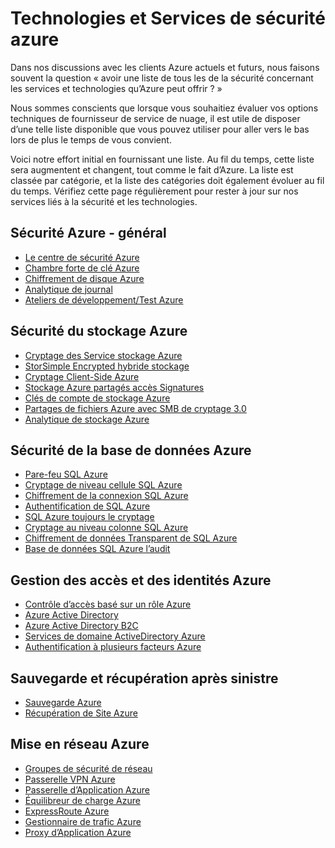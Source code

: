<properties
   pageTitle="Technologies et Services de sécurité Azure | Microsoft Azure"
   description="L’article fournit une liste de curated des technologies et des services de sécurité d’Azure."
   services="security"
   documentationCenter="na"
   authors="TomShinder"
   manager="StevenPo"
   editor="TomSh"/>

<tags
   ms.service="security"
   ms.devlang="na"
   ms.topic="article"
   ms.tgt_pltfrm="na"
   ms.workload="na"
   ms.date="08/09/2016"
   ms.author="yurid"/>

# <a name="azure-security-services-and-technologies"></a>Technologies et Services de sécurité azure

Dans nos discussions avec les clients Azure actuels et futurs, nous faisons souvent la question « avoir une liste de tous les de la sécurité concernant les services et technologies qu’Azure peut offrir ? »
 
Nous sommes conscients que lorsque vous souhaitiez évaluer vos options techniques de fournisseur de service de nuage, il est utile de disposer d’une telle liste disponible que vous pouvez utiliser pour aller vers le bas lors de plus le temps de vous convient.

Voici notre effort initial en fournissant une liste. Au fil du temps, cette liste sera augmentent et changent, tout comme le fait d’Azure. La liste est classée par catégorie, et la liste des catégories doit également évoluer au fil du temps. Vérifiez cette page régulièrement pour rester à jour sur nos services liés à la sécurité et les technologies. 

## <a name="azure-security---general"></a>Sécurité Azure - général
- [Le centre de sécurité Azure](https://azure.microsoft.com/documentation/services/security-center/)
- [Chambre forte de clé Azure](https://azure.microsoft.com/documentation/services/key-vault/)
- [Chiffrement de disque Azure](azure-security-disk-encryption.md)
- [Analytique de journal](../log-analytics/log-analytics-overview.md)
- [Ateliers de développement/Test Azure](https://azure.microsoft.com/documentation/services/devtest-lab/)

## <a name="azure-storage-security"></a>Sécurité du stockage Azure
- [Cryptage des Service stockage Azure](../storage/storage-service-encryption.md)
- [StorSimple Encrypted hybride stockage](https://azure.microsoft.com/documentation/services/storsimple/)
- [Cryptage Client-Side Azure](../storage/storage-client-side-encryption.md)
- [Stockage Azure partagés accès Signatures](../storage/storage-dotnet-shared-access-signature-part-1.md)
- [Clés de compte de stockage Azure](../storage/storage-create-storage-account.md)
- [Partages de fichiers Azure avec SMB de cryptage 3.0](../storage/storage-dotnet-how-to-use-files.md)
- [Analytique de stockage Azure](https://msdn.microsoft.com/library/hh343270.aspx)

## <a name="azure-database-security"></a>Sécurité de la base de données Azure
- [Pare-feu SQL Azure](../sql-database/sql-database-firewall-configure.md)
- [Cryptage de niveau cellule SQL Azure](https://blogs.msdn.microsoft.com/sqlsecurity/2015/05/12/recommendations-for-using-cell-level-encryption-in-azure-sql-database/)
- [Chiffrement de la connexion SQL Azure](../sql-database/sql-database-security-guidelines.md)
- [Authentification de SQL Azure](../sql-database/sql-database-security-guidelines.md)
- [SQL Azure toujours le cryptage](https://msdn.microsoft.com/library/mt163865.aspx)
- [Cryptage au niveau colonne SQL Azure](https://msdn.microsoft.com/library/ms179331.aspx)
- [Chiffrement de données Transparent de SQL Azure](https://msdn.microsoft.com/library/dn948096.aspx)
- [Base de données SQL Azure l’audit](../sql-database/sql-database-auditing-get-started.md)

## <a name="azure-identity-and-access-management"></a>Gestion des accès et des identités Azure
- [Contrôle d’accès basé sur un rôle Azure](../active-directory/role-based-access-control-configure.md)
- [Azure Active Directory](../active-directory/active-directory-whatis.md)
- [Azure Active Directory B2C](../active-directory-b2c/active-directory-b2c-get-started.md)
- [Services de domaine ActiveDirectory Azure](https://azure.microsoft.com/documentation/services/active-directory-ds/)
- [Authentification à plusieurs facteurs Azure](../multi-factor-authentication/multi-factor-authentication.md)

## <a name="backup-and-disaster-recovery"></a>Sauvegarde et récupération après sinistre
- [Sauvegarde Azure](https://azure.microsoft.com/documentation/services/backup/)
- [Récupération de Site Azure](https://azure.microsoft.com/documentation/services/site-recovery/)

## <a name="azure-networking"></a>Mise en réseau Azure
- [Groupes de sécurité de réseau](../virtual-network/virtual-networks-nsg.md)
- [Passerelle VPN Azure](../vpn-gateway/vpn-gateway-about-vpngateways.md)
- [Passerelle d’Application Azure](../application-gateway/application-gateway-introduction.md)
- [Équilibreur de charge Azure](../load-balancer/load-balancer-overview.md)
- [ExpressRoute Azure](../expressroute/expressroute-introduction.md)
- [Gestionnaire de trafic Azure](../traffic-manager/traffic-manager-overview.md)
- [Proxy d’Application Azure](../active-directory/active-directory-application-proxy-enable.md)
